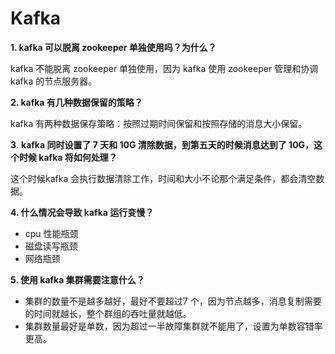 # Kafka

**1. kafka 可以脱离 zookeeper 单独使用吗？为什么？**

kafka 不能脱离 zookeeper 单独使用，因为 kafka 使用 zookeeper 管理和协调 kafka 的节点服务器。

**2. kafka 有几种数据保留的策略？**

kafka 有两种数据保存策略：按照过期时间保留和按照存储的消息大小保留。

**3**. **kafka 同时设置了 7 天和 10G 清除数据，到第五天的时候消息达到了 10G，这个时候 kafka 将如何处理？**

这个时候kafka 会执行数据清除工作，时间和大小不论那个满足条件，都会清空数据。

**4. 什么情况会导致 kafka 运行变慢？**

* cpu 性能瓶颈
* 磁盘读写瓶颈
* 网络瓶颈

**5. 使用 kafka 集群需要注意什么？**

* 集群的数量不是越多越好，最好不要超过7 个，因为节点越多，消息复制需要的时间就越长，整个群组的吞吐量就越低。
* 集群数量最好是单数，因为超过一半故障集群就不能用了，设置为单数容错率更高。

